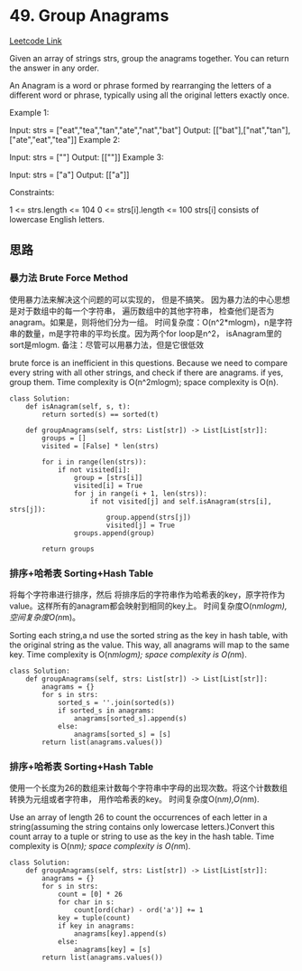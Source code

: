 # 49. Group Anagrams
[Leetcode Link](https://leetcode.com/problems/group-anagrams/description/)

Given an array of strings strs, group the anagrams together. You can return the answer in any order.

An Anagram is a word or phrase formed by rearranging the letters of a different word or phrase, typically using all the original letters exactly once.

 

Example 1:

Input: strs = ["eat","tea","tan","ate","nat","bat"]
Output: [["bat"],["nat","tan"],["ate","eat","tea"]]
Example 2:

Input: strs = [""]
Output: [[""]]
Example 3:

Input: strs = ["a"]
Output: [["a"]]
 

Constraints:

1 <= strs.length <= 104
0 <= strs[i].length <= 100
strs[i] consists of lowercase English letters.


## 思路

### 暴力法 Brute Force Method
使用暴力法来解决这个问题的可以实现的， 但是不搞笑。 因为暴力法的中心思想是对于数组中的每一个字符串， 遍历数组中的其他字符串， 检查他们是否为anagram。如果是，则将他们分为一组。
时间复杂度：O(n^2*mlogm)，n是字符串的数量，m是字符串的平均长度。因为两个for loop是n^2， isAnagram里的sort是mlogm.
备注：尽管可以用暴力法，但是它很低效

brute force is an inefficient in this questions. Because we need to compare every string with all other strings, and check if there are anagrams. if yes, group them.
Time complexity is O(n^2mlogm); space complexity is O(n).

```python3
class Solution:
    def isAnagram(self, s, t):
        return sorted(s) == sorted(t)
    
    def groupAnagrams(self, strs: List[str]) -> List[List[str]]:
        groups = []
        visited = [False] * len(strs)

        for i in range(len(strs)):
            if not visited[i]:
                group = [strs[i]]
                visited[i] = True
                for j in range(i + 1, len(strs)):
                    if not visited[j] and self.isAnagram(strs[i], strs[j]):
                        group.append(strs[j])
                        visited[j] = True
                groups.append(group)

        return groups
````

### 排序+哈希表 Sorting+Hash Table
将每个字符串进行排序，然后 将排序后的字符串作为哈希表的key，原字符作为value。这样所有的anagram都会映射到相同的key上。
时间复杂度O(n*mlogm),空间复杂度O(n*m)。

Sorting each string,a nd use the sorted string as the key in hash table, with the original string as the value. This way, all anagrams will map to the same key. 
Time complexity is O(n*mlogm); space complexity is O(n*m).
```python3
class Solution:   
    def groupAnagrams(self, strs: List[str]) -> List[List[str]]:
        anagrams = {}
        for s in strs:
            sorted_s = ''.join(sorted(s))
            if sorted_s in anagrams:
                anagrams[sorted_s].append(s)
            else:
                anagrams[sorted_s] = [s]
        return list(anagrams.values())
```

### 排序+哈希表 Sorting+Hash Table
使用一个长度为26的数组来计数每个字符串中字母的出现次数。将这个计数数组转换为元组或者字符串， 用作哈希表的key。
时间复杂度O(n*m),O(n*m).

Use an array of length 26 to count the occurrences of each letter in a string(assuming the string contains only lowercase letters.)Convert this count array to a tuple or string to use as the key in the hash table. 
Time complexity is O(n*m); space complexity is O(n*m).
```python3
class Solution:   
    def groupAnagrams(self, strs: List[str]) -> List[List[str]]:
        anagrams = {}
        for s in strs:
            count = [0] * 26
            for char in s:
                count[ord(char) - ord('a')] += 1
            key = tuple(count)
            if key in anagrams:
                anagrams[key].append(s)
            else:
                anagrams[key] = [s]
        return list(anagrams.values())
```

